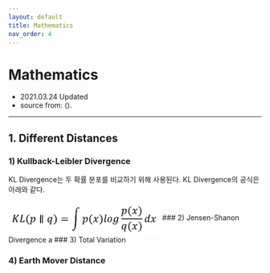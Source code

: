 ```yaml
---
layout: default
title: Mathematics
nav_order: 4
---
```


# Mathematics
- 2021.03.24 Updated
- source from: ().

---
## 1. Different Distances

### 1) Kullback-Leibler Divergence
KL Divergence는 두 확률 분포를 비교하기 위해 사용된다. KL Divergence의 공식은 아래와 같다.  

<img src='/figure/formula/KLD.PNG' height="60%" width="60%" align="center"/>
### 2) Jensen-Shanon Divergence
a
### 3) Total Variation

### 4) Earth Mover Distance
